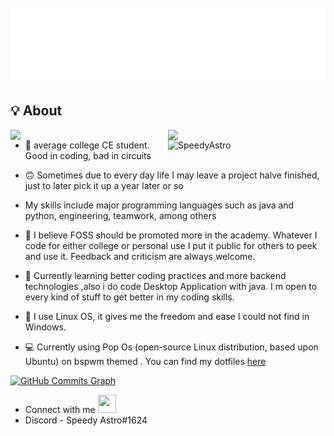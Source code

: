 <!-- Hi ![](https://user-images.githubusercontent.com/18350557/176309783-0785949b-9127-417c-8b55-ab5a4333674e.gif)My name is Anubhav Pandey -->
<!-- ====================================================================================================================================== -->
<!-- [//]: <img src="https://raw.githubusercontent.com/sagar-viradiya/sagar-viradiya/master/resources/banner.png" alt="Hello world"> -->

<div>
	<br>
		<img src="header.svg" width="800" height="120">
	<br>
</div>


## 💡 About
<a href="https://github.com/Mr-Anubhav-pandey">
  <img align="right" width="50%" src="https://github-readme-stats.vercel.app/api?username=SpeedyAstro&show_icons=true&title_color=E6DFB8&text_color=cddbf9&icon_color=caf6bb&bg_color=20202A">
  <img align="right" width="50%" src="https://github-readme-streak-stats.herokuapp.com?user=SpeedyAstro&theme=holi-theme&hide_border=true&border_radius=22&fire=DD2727)](https://git.io/streak-stats">
  <img align="right" width="50%" src="https://github-readme-stats.vercel.app/api/top-langs/?username=SpeedyAstro&layout=compact&title_color=E6DFB8&text_color=cddbf9&icon_color=caf6bb&bg_color=20202A" alt="SpeedyAstro" />
</a>

- 📓 average college CE student. Good in coding, bad in circuits

- 🙃 Sometimes due to every day life I may leave a project halve finished, just to later pick it up a year later or so

- My skills include major programming languages such as java and python, engineering, teamwork, among others

- 👯 I believe FOSS should be promoted more in the academy. Whatever I code for either college or personal use I put it public for others to peek and use it. Feedback and criticism are always welcome. 

- 🌱 Currently learning better coding practices and more backend technologies ,also i do code Desktop Application with java. I m open to every kind of stuff to get better in my coding skills.

- 👾 I use Linux OS, it gives me the freedom and ease I could not find in Windows.

- 💻 Currently using Pop Os (open-source Linux distribution, based upon Ubuntu) on bspwm themed . You can find my dotfiles [here](https://github.com/SpeedyAstro/dotfiles)




<a href="http://www.github.com/SpeedyAstro"><img src="https://github-readme-activity-graph.cyclic.app/graph?username=SpeedyAstro&bg_color=1c1917&color=ffffff&line=0891b2&point=ffffff&area_color=1c1917&area=true&hide_border=true&custom_title=GitHub%20Commits%20Graph" alt="GitHub Commits Graph" /></a>

- Connect with me 
<a href="mailto:pandeyanubhav888@gmail.com" target="_blank"><img src="https://cdn.icon-icons.com/icons2/652/PNG/512/gmail_icon-icons.com_59877.png" width="29" height="29" /></a>&nbsp; &nbsp; 
- Discord - Speedy Astro#1624
